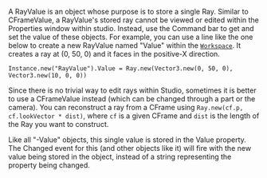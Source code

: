 A RayValue is an object whose purpose is to store a single Ray. Similar to
CFrameValue, a RayValue's stored ray cannot be viewed or edited within the
Properties window within studio. Instead, use the Command bar to get and set
the value of these objects. For example, you can use a line like the one below
to create a new RayValue named "Value" within the [`Workspace`](https://create.roblox.com/docs/reference/engine/classes/Workspace). It
creates a ray at (0, 50, 0) and it faces in the positive-X direction.

`Instance.new("RayValue").Value = Ray.new(Vector3.new(0, 50, 0), Vector3.new(10, 0, 0))`

Since there is no trivial way to edit rays within Studio, sometimes it is
better to use a CFrameValue instead (which can be changed through a part or
the camera). You can reconstruct a ray from a CFrame using
`Ray.new(cf.p, cf.lookVector * dist)`, where `cf` is a given CFrame and `dist`
is the length of the Ray you want to construct.

Like all "-Value" objects, this single value is stored in the Value property.
The Changed event for this (and other objects like it) will fire with the new
value being stored in the object, instead of a string representing the
property being changed.